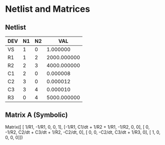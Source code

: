 # Netlist and Matrices

## Netlist

| DEV | N1 | N2 | VAL |
|-----|----|----|----------------|
| VS  | 1  | 0  | 1.000000       |
| R1  | 1  | 2  | 2000.000000    |
| R2  | 2  | 3  | 4000.000000    |
| C1  | 2  | 0  | 0.000008       |
| C2  | 3  | 0  | 0.000012       |
| C3  | 3  | 4  | 0.000010       |
| R3  | 0  | 4  | 5000.000000    |

## Matrix A (Symbolic)

Matrix([ [ 1/R1, -1/R1, 0, 0, 1], [-1/R1, C1/dt + 1/R2 + 1/R1, -1/R2, 0, 0], [ 0, -1/R2, C2/dt + C3/dt + 1/R2, -C2/dt, 0], [ 0, 0, -C2/dt, C3/dt + 1/R3, 0], [ 1, 0, 0, 0, 0]])
